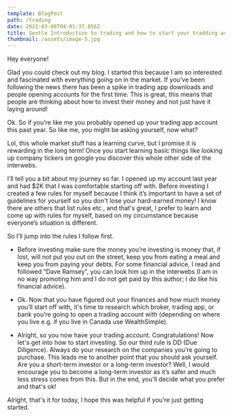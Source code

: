 ```yaml
---
template: BlogPost
path: /trading
date: 2021-03-08T04:01:37.856Z
title: Gentle Introduction to trading and how to start your tradding account
thumbnail: /assets/image-5.jpg
---
```



Hey everyone!

Glad you could check out my blog.  I started this because I am so interested and fascinated with everything going on in the market.  If you’ve been following the news there has been a spike in trading app downloads and people opening accounts for the first time.  This is great, this means that people are thinking about how to invest their money and not just have it laying around!

Ok. So if you’re like me you probably opened up your trading app account this past year. So like me, you might be asking yourself, now what?

Lol, this whole market stuff has a learning curve, but I promise it is rewarding in the long term! Once you start learning basic things like looking up company tickers on google you discover this whole other side of the interwebs.

I’ll tell you a bit about my journey so far.  I opened up my account last year and had $2K that I was comfortable starting off with. Before investing I created a few rules for myself because I think it’s important to have a set of guidelines for yourself so you don't lose your hard-earned money! I know there are others that list rules etc., and that's great, I prefer to learn and come up with rules for myself, based on my circumstance because everyone’s situation is different. 

So I’ll jump into the rules I follow first.

- Before investing make sure the money you’re investing is money that, if lost, will not put you out on the street, keep you from eating a meal and keep you from paying your debts. For some financial advice, I read and followed “Dave Ramsey”, you can look him up in the interwebs (I am in no way promoting him and I do not get paid by this author; I do like his financial advice).

- Ok. Now that you have figured out your finances and how much money you’ll start off with, it's time to research which broker, trading app, or bank you’re going to open a trading account with (depending on where you live e.g. if you live in Canada use WealthSimple).

- Alright, so you now have your trading account. Congratulations! Now let's get into how to start investing. So our third rule is DD (Due Diligence). Always do your research on the companies you’re going to purchase. This leads me to another point that you should ask yourself. Are you a short-term investor or a long-term investor? Well, I would encourage you to become a long-term investor as it’s safer and much less stress comes from this. But in the end, you’ll decide what you prefer and that's ok! 

Alright, that's it for today, I hope this was helpful if you’re just getting started.